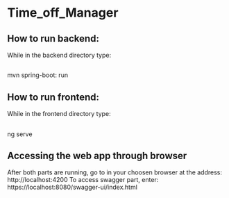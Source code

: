 # Time_off_Manager 
## How to run backend:
While in the backend directory type: <br/>
##
<tab><tab> mvn spring-boot: run 

## How to run frontend: 

While in the frontend directory type: <br/>

##
<tab><tab> ng serve 
## Accessing the web app through browser
After both parts are running, go to in your choosen browser at the address: <br/>
	http://localhost:4200
To access swagger part, enter:
	https://localhost:8080/swagger-ui/index.html